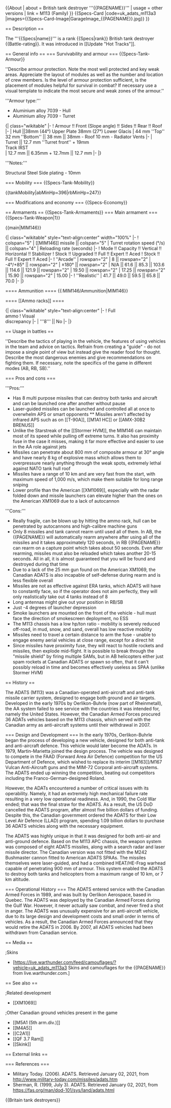 {{About
| about = British tank destroyer '''{{PAGENAME}}'''
| usage = other versions
| link = M113 (Family)
}}
{{Specs-Card
|code=uk_adats_m113a3
|images={{Specs-Card-Image|GarageImage_{{PAGENAME}}.jpg}}
}}

== Description ==
<!-- ''In the description, the first part should be about the history of the creation and combat usage of the vehicle, as well as its key features. In the second part, tell the reader about the ground vehicle in the game. Insert a screenshot of the vehicle, so that if the novice player does not remember the vehicle by name, he will immediately understand what kind of vehicle the article is talking about.'' -->
The '''{{Specs|name}}''' is a rank {{Specs|rank}} British tank destroyer {{Battle-rating}}. It was introduced in [[Update "Hot Tracks"]].

== General info ==
=== Survivability and armour ===
{{Specs-Tank-Armour}}
<!-- ''Describe armour protection. Note the most well protected and key weak areas. Appreciate the layout of modules as well as the number and location of crew members. Is the level of armour protection sufficient, is the placement of modules helpful for survival in combat? If necessary use a visual template to indicate the most secure and weak zones of the armour.'' -->
''Describe armour protection. Note the most well protected and key weak areas. Appreciate the layout of modules as well as the number and location of crew members. Is the level of armour protection sufficient, is the placement of modules helpful for survival in combat? If necessary use a visual template to indicate the most secure and weak zones of the armour.''

'''Armour type:'''

* Aluminium alloy 7039 - Hull 
* Aluminium alloy 7039 - Turret 

{| class="wikitable"
|-
! Armour !! Front (Slope angle) !! Sides !! Rear !! Roof
|-
| Hull ||38mm (44°) Upper Plate
38mm (27°)  Lower Glacis
| 44 mm ''Top'' <br>32 mm ''Bottom'' || 38 mm || 38mm - Roof 
10 mm - Radiator Vents
|-
| Turret || 12.7 mm ''Turret front'' + 19mm  
Track IRST<br> 
| 12.7 mm || 6.35mm + 12.7mm || 12.7 mm
|-
|}

'''Notes:'''

Structural Steel Side plating - 10mm  <!-- Any additional notes which the user needs to be aware of -->
<!-- Example: * Suspension wheels are 20 mm thick, tracks are 30 mm thick, and torsion bars are 60 mm thick. -->

=== Mobility ===
{{Specs-Tank-Mobility}}
<!-- ''Write about the mobility of the ground vehicle. Estimate the specific power and manoeuvrability, as well as the maximum speed forwards and backwards.'' -->

{{tankMobility|abMinHp=396|rbMinHp=247}}

=== Modifications and economy ===
{{Specs-Economy}}

== Armaments ==
{{Specs-Tank-Armaments}}
=== Main armament ===
{{Specs-Tank-Weapon|1}}
<!-- ''Give the reader information about the characteristics of the main gun. Assess its effectiveness in a battle based on the reloading speed, ballistics and the power of shells. Do not forget about the flexibility of the fire, that is how quickly the cannon can be aimed at the target, open fire on it and aim at another enemy. Add a link to the main article on the gun: <code><nowiki>{{main|Name of the weapon}}</nowiki></code>. Describe in general terms the ammunition available for the main gun. Give advice on how to use them and how to fill the ammunition storage.'' -->
{{main|MIM146}}

{| class="wikitable" style="text-align:center" width="100%"
|-
! colspan="5" | [[MIM146]] missile || colspan="5" | Turret rotation speed (°/s) || colspan="4" | Reloading rate (seconds)
|-
! Mode !! Capacity !! Vertical !! Horizontal !! Stabilizer
! Stock !! Upgraded !! Full !! Expert !! Aced
! Stock !! Full !! Expert !! Aced
|-
! ''Arcade''
| rowspan="2" | 8 || rowspan="2" | -4°/+85° || rowspan="2" | ±180° || rowspan="2" | N/A || 61.6 || 85.3 || 103.6 || 114.6 || 121.9 || rowspan="2" | 19.50 || rowspan="2" | 17.25 || rowspan="2" | 15.90 || rowspan="2" | 15.00
|-
! ''Realistic''
| 41.7 || 49.0 || 59.5 || 65.8 || 70.0
|-
|}

==== Ammunition ====
{{:MIM146/Ammunition|MIM146}}

==== [[Ammo racks]] ====
<!-- [[File:Ammoracks_{{PAGENAME}}.png|right|thumb|x250px|[[Ammo racks]] of the {{PAGENAME}}]] -->
<!-- '''Last updated:''' -->
{| class="wikitable" style="text-align:center"
|-
! Full<br>ammo
! Visual<br>discrepancy
|-
| '''8''' || No
|-
|}

== Usage in battles ==
<!-- ''Describe the tactics of playing in the vehicle, the features of using vehicles in the team and advice on tactics. Refrain from creating a "guide" - do not impose a single point of view but instead give the reader food for thought. Describe the most dangerous enemies and give recommendations on fighting them. If necessary, note the specifics of the game in different modes (AB, RB, SB).'' -->
''Describe the tactics of playing in the vehicle, the features of using vehicles in the team and advice on tactics. Refrain from creating a "guide" - do not impose a single point of view but instead give the reader food for thought. Describe the most dangerous enemies and give recommendations on fighting them. If necessary, note the specifics of the game in different modes (AB, RB, SB).''

=== Pros and cons ===
<!-- ''Summarise and briefly evaluate the vehicle in terms of its characteristics and combat effectiveness. Mark its pros and cons in a bulleted list. Try not to use more than 6 points for each of the characteristics. Avoid using categorical definitions such as "bad", "good" and the like - use substitutions with softer forms such as "inadequate" and "effective".'' -->

'''Pros:'''

* Has 8 multi purpose missiles that can destroy both tanks and aircraft and can be launched one after another without pause
* Laser-guided missiles can be launched and controlled all at once to overwhelm APS or smart opponents
** Missiles aren't affected by infrared APS such as on [[T-90A]], [[M1A1 HC]] or [[AMX-30B2 BRENUS]]
* Unlike the Starstreak of the [[Stormer HVM]], the MIM146 can maintain most of its speed while pulling off extreme turns. It also has proximity fuse in the case it misses, making it far more effective and easier to use in the AA role against jets
* Missiles can penetrate about 800 mm of composite armour at 30° angle and have nearly 8 kg of explosive mass which allows them to overpressure nearly anything through the weak spots, extremely lethal against NATO tank hull roof
* Missiles have a range of 10 km and are very fast from the start, with maximum speed of 1,000 m/s, which make them suitable for long range sniping
* Lower profile than the American [[XM1069]], especially with the radar folded down and missile launchers can elevate higher than the ones on the American XM1069 due to a lack of autocannon

'''Cons:'''

* Really fragile, can be blown up by hitting the ammo rack, hull can be penetrated by autocannons and high-calibre machine guns
* Only 8 missiles and tank cannot rearm until used all of them. In AB, the {{PAGENAME}} will automatically rearm anywhere after using all of the missiles and it takes approximately 120 seconds, in RB {{PAGENAME}} can rearm on a capture point which takes about 50 seconds. Even after rearming, missiles must also be reloaded which takes another 20-15 seconds. All in all, it is almost guaranteed that you will be found and destroyed during that time 
* Due to a lack of the 25 mm gun found on the American XM1069, the Canadian ADATS is also incapable of self-defense during rearm and is less flexible overall
* Missiles are not as effective against ERA tanks, which ADATS will have to constantly face, so if the operator does not aim perfectly, they will only realistically take out 4 tanks instead of 8
* Long antennas might give out your position in RB/SB
* Just -4 degrees of launcher depression
* Smoke launchers are mounted on the front of the vehicle - hull must face the direction of smokescreen deployment, no ESS
* The M113 chassis has a low hp/ton ratio - mobility is severely reduced off-road, in mud, snow, and sand, overall has low reactive mobility
* Missiles need to travel a certain distance to arm the fuse - unable to engage enemy aerial vehicles at close range, except for a direct hit
* Since missiles have proximity fuse, they will react to hostile rockets and missiles, then explode mid-flight. It is possible to break through the "missile shield" by firing multiple SAMs, but in AB helicopters either just spam rockets at Canadian ADATS or spawn so often, that it can't possibly reload in time and becomes effectively useless as SPAA (unlike Stormer HVM)

== History ==
<!-- ''Describe the history of the creation and combat usage of the vehicle in more detail than in the introduction. If the historical reference turns out to be too long, take it to a separate article, taking a link to the article about the vehicle and adding a block "/History" (example: <nowiki>https://wiki.warthunder.com/(Vehicle-name)/History</nowiki>) and add a link to it here using the <code>main</code> template. Be sure to reference text and sources by using <code><nowiki><ref></ref></nowiki></code>, as well as adding them at the end of the article with <code><nowiki><references /></nowiki></code>. This section may also include the vehicle's dev blog entry (if applicable) and the in-game encyclopedia description (under <code><nowiki>=== In-game description ===</nowiki></code>, also if applicable).'' -->

The ADATS (M113) was a Canadian-operated anti-aircraft and anti-tank missile carrier system, designed to engage both ground and air targets. Developed in the early 1970s by Oerlikon-Buhrle (now part of Rheinmetall), the AA system failed to see service with the countries it was intended for, namely the United States. However, the Canadian Armed Forces procured 36 ADATs vehicles based on the M113 chassis, which served with the Canadian army as anti-aircraft systems until their withdrawal in 2007.

=== Design and Development ===
In the early 1970s, Oerlikon-Buhrle began the process of developing a new vehicle, designed for both anti-tank and anti-aircraft defence. This vehicle would later become the ADATs. In 1979, Martin-Marietta joined the design process. The vehicle was designed to compete in the FAAD (Forward Area Air Defence) competition for the US Department of Defence, which wished to replace its interim [[M163]]/M167 Vulcan Anti-Aircraft guns and the MIM-72 Corporal anti-aircraft systems. The ADATS ended up winning the competition, beating out competitors including the Franco-German-designed Roland.

However, the ADATs encountered a number of critical issues with its operability. Namely, it had an extremely high mechanical failure rate resulting in a very low operational readiness. And, in 1990, the Cold War ended; that was the final straw for the ADATS. As a result, the US DoD cancelled the ADATS program, after almost five billion dollars of funding. Despite this, the Canadian government ordered the ADATS for their Low Level Air Defence (LLAD) program, spending 1.09 billion dollars to purchase 36 ADATS vehicles along with the necessary equipment.

The ADATS was highly unique in that it was designed for both anti-air and anti-ground defence. Based on the M113 APC chassis, the weapon system was composed of eight ADATS missiles, along with a search radar and laser missile director. The Canadian version was not fitted with the M242 Bushmaster cannon fitted to American ADATS SPAAs. The missiles themselves were laser-guided, and had a combined HEAT/HE-Frag warhead capable of penetrating 900 mm of armour. This system enabled the ADATS to destroy both tanks and helicopters from a maximum range of 10 km, or 7 km altitude.

=== Operational History ===
The ADATS entered service with the Canadian Armed Forces in 1989, and was built by Oerlikon Aerospace, based in Quebec. The ADATS was deployed by the Canadian Armed Forces during the Gulf War. However, it never actually saw combat, and never fired a shot in anger. The ADATS was unusually expensive for an anti-aircraft vehicle, due to its large design and development costs and small order in terms of vehicles. As a result, the Canadian Armed Forces announced that they would retire the ADATS in 2006. By 2007, all ADATS vehicles had been withdrawn from Canadian service.

== Media ==
<!-- ''Excellent additions to the article would be video guides, screenshots from the game, and photos.'' -->

;Skins

* [https://live.warthunder.com/feed/camouflages/?vehicle=uk_adats_m113a3 Skins and camouflages for the {{PAGENAME}} from live.warthunder.com.]

== See also ==
<!-- ''Links to the articles on the War Thunder Wiki that you think will be useful for the reader, for example:''
* ''reference to the series of the vehicles;''
* ''links to approximate analogues of other nations and research trees.'' -->

;Related development
* [[XM1069]]

;Other Canadian ground vehicles present in the game

* [[M5A1 (5th arm.div.)]]
* [[M4A5]]
* [[C2A1]]
* [[QF 3.7 Ram]]
* [[Skink]]

== External links ==
<!-- ''Paste links to sources and external resources, such as:''
* ''topic on the official game forum;''
* ''other literature.'' -->

=== References ===

* Military Today. (2006). ADATS. Retrieved January 02, 2021, from <nowiki>http://www.military-today.com/missiles/adats.htm</nowiki>
* Sherman, R. (1999, July 3). ADATS. Retrieved January 02, 2021, from <nowiki>https://fas.org/man/dod-101/sys/land/adats.html</nowiki>

{{Britain tank destroyers}}